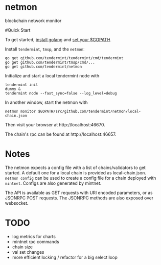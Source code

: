 # netmon
blockchain network monitor


#Quick Start

To get started, [install golang](https://golang.org/doc/install) and [set your $GOPATH](https://github.com/tendermint/tendermint/wiki/Setting-GOPATH).

Install `tendermint`, `tmsp`, and the `netmon`:

```
go get github.com/tendermint/tendermint/cmd/tendermint
go get github.com/tendermint/tmsp/cmd/...
go get github.com/tendermint/netmon
```

Initialize and start a local tendermint node with

```
tendermint init
dummy &
tendermint node --fast_sync=false --log_level=debug
```

In another window, start the netmon with

```
netmon monitor $GOPATH/src/github.com/tendermint/netmon/local-chain.json
```

Then visit your browser at http://localhost:46670.

The chain's rpc can be found at http://localhost:46657.

# Notes

The netmon expects a config file with a list of chains/validators to get started. A default one for a local chain is provided as local-chain.json. `netmon config` can be used to create a config file for a chain deployed with `mintnet`. Configs are also generated by mintnet.

The API is available as GET requests with URI encoded parameters, or as JSONRPC POST requests. The JSONRPC methods are also exposed over websocket.

# TODO

- log metrics for charts
- mintnet rpc commands
- chain size
- val set changes
- more efficient locking / refactor for a big select loop

